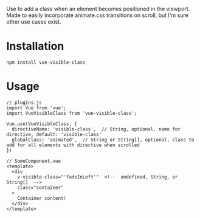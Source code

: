 Use to add a class when an element becomes positioned in the viewport. Made to easily incorporate animate.css transitions on scroll, but I'm sure other use cases exist.

# Installation

```
npm install vue-visible-class
```

# Usage

```
// plugins.js
import Vue from 'vue';
import VueVisibleClass from 'vue-visible-class';

Vue.use(VueVisibleClass, {
  directiveName: 'visible-class',  // String, optional, name for directive, default: 'visible-class'
  globalClass: 'animated',  // String or String[], optional, class to add for all elements with directive when scrolled
})

// SomeComponent.vue
<template>
  <div
    v-visible-class="'fadeInLeft'"  <!--  undefined, String, or String[]  -->
    class="container"
  >
    Container content!
  </div>
</template>
```

